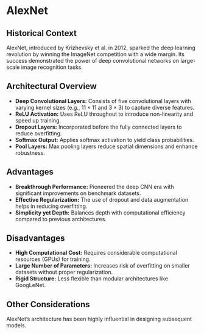 # AlexNet

## Historical Context
AlexNet, introduced by Krizhevsky et al. in 2012, sparked the deep learning revolution by winning the ImageNet competition with a wide margin. Its success demonstrated the power of deep convolutional networks on large-scale image recognition tasks.

## Architectural Overview
- **Deep Convolutional Layers:** Consists of five convolutional layers with varying kernel sizes (e.g., $11 \times 11$ and $3 \times 3$) to capture diverse features.
- **ReLU Activation:** Uses ReLU throughout to introduce non-linearity and speed up training.
- **Dropout Layers:** Incorporated before the fully connected layers to reduce overfitting.
- **Softmax Output:** Applies softmax activation to yield class probabilities.
- **Pool Layers:** Max pooling layers reduce spatial dimensions and enhance robustness.

## Advantages
- **Breakthrough Performance:** Pioneered the deep CNN era with significant improvements on benchmark datasets.
- **Effective Regularization:** The use of dropout and data augmentation helps in reducing overfitting.
- **Simplicity yet Depth:** Balances depth with computational efficiency compared to previous architectures.

## Disadvantages
- **High Computational Cost:** Requires considerable computational resources (GPUs) for training.
- **Large Number of Parameters:** Increases risk of overfitting on smaller datasets without proper regularization.
- **Rigid Structure:** Less flexible than modular architectures like GoogLeNet.

## Other Considerations
AlexNet’s architecture has been highly influential in designing subsequent models.